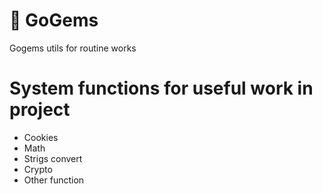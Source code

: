 # 💎 GoGems
Gogems utils for routine works

# System functions for useful work in project
* Cookies
* Math
* Strigs convert
* Crypto
* Other function

